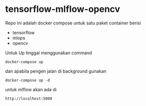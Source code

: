 # tensorflow-mlflow-opencv
Repo ini adalah docker compose untuk satu paket container berisi 
- tensorflow
- mlops
- opencv

Untuk Up tinggal menggunakan command
```
docker-compose up
```

dan apabila pengen jalan di background gunakan
```
docker-compose up -d
```

untuk mlflow akan ada di 
```
http://localhost:5000
```
